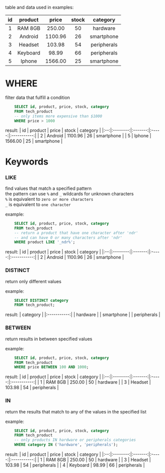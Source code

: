 table and data used in examples:

| id | product  | price   | stock | category    |
|:--:|:--------:|:-------:|:-----:|:-----------:|
| 1  | RAM 8GB  | 250.00  | 50    | hardware    |
| 2  | Android  | 1100.96 | 26    | smartphone  |
| 3  | Headset  | 103.98  | 54    | peripherals |
| 4  | Keyboard | 98.99   | 66    | peripherals |
| 5  | Iphone   | 1566.00 | 25    | smartphone  |

# WHERE
filter data that fulfill a condition

```sql
    SELECT id, product, price, stock, category
    FROM tech_product
    -- only items more expensive than $1000
    WHERE price > 1000
```
result: 
| id | product  | price   | stock | category    |
|:--:|:--------:|:-------:|:-----:|:-----------:|
| 2  | Android  | 1100.96 | 26    | smartphone  |
| 5  | Iphone   | 1566.00 | 25    | smartphone  |


# Keywords

### LIKE
find values that match a specified pattern  
the pattern can use `%` and `_` wildcards for unknown characters    
`%` is equivalent to `zero or more characters`  
`_` is equivalent to `one character`  

example:
```sql
    SELECT id, product, price, stock, category 
    FROM tech_product
    -- return a product that have one character after 'ndr'
    -- and can have 0 or many characters after 'ndr'
    WHERE product LIKE '_ndr%';
```

result: 
| id | product  | price   | stock | category    |
|:--:|:--------:|:-------:|:-----:|:-----------:|
| 2  | Android  | 1100.96 | 26    | smartphone  |


### DISTINCT 
return only different values

example:
```sql
    SELECT DISTINCT category
    FROM tech_product;
```

result:
|   category  |
|:-----------:|
|   hardware  |
|  smartphone |
| peripherals |


### BETWEEN
return results in between specified values 

example:
```sql 
    SELECT id, product, price, stock, category
    FROM tech_product
    WHERE price BETWEEN 100 AND 1000;
```

result: 
| id | product  | price   | stock | category    |
|:--:|:--------:|:-------:|:-----:|:-----------:|
| 1  | RAM 8GB  | 250.00  | 50    | hardware    |
| 3  | Headset  | 103.98  | 54    | peripherals |


### IN
return the results that match to any of the values in the specified list

example:
```sql
    SELECT id, product, price, stock, category  
    FROM tech_product
    -- only products IN hardware or peripherals categories
    WHERE category IN ('hardware', 'peripherals');
```

result:
| id | product  | price   | stock | category    |
|:--:|:--------:|:-------:|:-----:|:-----------:|
| 1  | RAM 8GB  | 250.00  | 50    | hardware    |
| 3  | Headset  | 103.98  | 54    | peripherals |
| 4  | Keyboard | 98.99   | 66    | peripherals |

